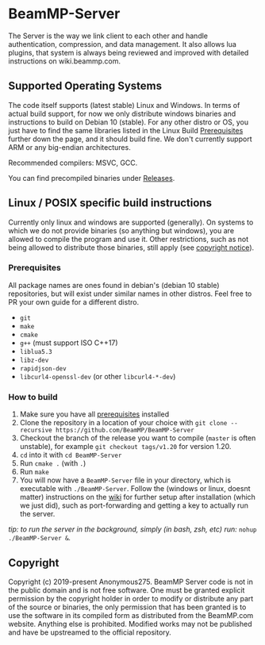 # BeamMP-Server

The Server is the way we link client to each other and handle authentication, compression, and data management. It also allows lua plugins, that system is always being reviewed and improved with detailed instructions on wiki.beammp.com.

## Supported Operating Systems

The code itself supports (latest stable) Linux and Windows. In terms of actual build support, for now we only distribute windows binaries and instructions to build on Debian 10 (stable). For any other distro or OS, you just have to find the same libraries listed in the Linux Build [Prerequisites](#prerequisites) further down the page, and it should build fine. We don't currently support ARM or any big-endian architectures. 

Recommended compilers: MSVC, GCC. 

You can find precompiled binaries under [Releases](https://github.com/BeamMP/BeamMP-Server/releases/).

## Linux / POSIX specific build instructions

Currently only linux and windows are supported (generally). On systems to which we do not provide binaries (so anything but windows), you are allowed to compile the program and use it. Other restrictions, such as not being allowed to distribute those binaries, still apply (see [copyright notice](#copyright)).

### Prerequisites

All package names are ones found in debian's (debian 10 stable) repositories, but will exist under similar names in other distros. Feel free to PR your own guide for a different distro.

- `git`
- `make`
- `cmake`
- `g++` (must support ISO C++17)
- `liblua5.3`
- `libz-dev`
- `rapidjson-dev`
- `libcurl4-openssl-dev` (or other `libcurl4-*-dev`)

### How to build

1. Make sure you have all [prerequisites](#prerequisites) installed
2. Clone the repository in a location of your choice with `git clone --recursive https://github.com/BeamMP/BeamMP-Server`
3. Checkout the branch of the release you want to compile (`master` is often unstable), for example `git checkout tags/v1.20` for version 1.20.
4. `cd` into it with `cd BeamMP-Server`
5. Run `cmake .` (with `.`)
6. Run `make`
7. You will now have a `BeamMP-Server` file in your directory, which is executable with `./BeamMP-Server`. Follow the (windows or linux, doesnt matter) instructions on the [wiki](https://wiki.beammp.com/en/home/Server_Mod) for further setup after installation (which we just did), such as port-forwarding and getting a key to actually run the server.

*tip: to run the server in the background, simply (in bash, zsh, etc) run:* `nohup ./BeamMP-Server &`*.*

## Copyright

Copyright (c) 2019-present Anonymous275. BeamMP Server code is not in the public domain and is not free software. One must be granted explicit permission by the copyright holder in order to modify or distribute any part of the source or binaries, the only permission that has been granted is to use the software in its compiled form as distributed from the BeamMP.com website. Anything else is prohibited. Modified works may not be published and have be upstreamed to the official repository.
